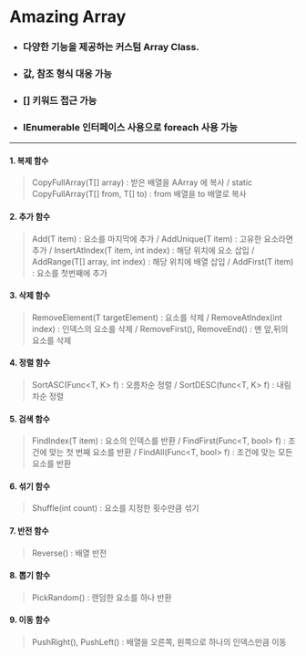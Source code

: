 
# **Amazing Array**

+ ### 다양한 기능을 제공하는 커스텀 Array Class.
+ ### 값, 참조 형식 대응 가능
+ ### [] 키워드 접근 가능
+ ### IEnumerable 인터페이스 사용으로 foreach 사용 가능

---

#### 1. 복제 함수 
> CopyFullArray(T[] array) : 받은 배열을 AArray 에 복사 / static CopyFullArray(T[] from, T[] to) : from 배열을 to 배열로 복사
#### 2. 추가 함수 
> Add(T item) : 요소를 마지막에 추가 / AddUnique(T item) : 고유한 요소라면 추가 / InsertAtIndex(T item, int index) : 해당 위치에 요소 삽입 / AddRange(T[] array, int index) : 해당 위치에 배열 삽입 / AddFirst(T item) : 요소를 첫번째에 추가
#### 3. 삭제 함수 
> RemoveElement(T targetElement) : 요소를 삭제 / RemoveAtIndex(int index) : 인덱스의 요소를 삭제 / RemoveFirst(), RemoveEnd() : 맨 앞,뒤의 요소를 삭제
#### 4. 정렬 함수 
> SortASC(Func<T, K> f) : 오름차순 정렬 / SortDESC(func<T, K> f) : 내림차순 정렬
#### 5. 검색 함수 
> FindIndex(T item) : 요소의 인덱스를 반환 / FindFirst(Func<T, bool> f) : 조건에 맞는 첫 번째 요소를 반환 / FindAll(Func<T, bool> f) : 조건에 맞는 모든 요소를 반환
#### 6. 섞기 함수 
> Shuffle(int count) : 요소를 지정한 횟수만큼 섞기
#### 7. 반전 함수 
> Reverse() : 배열 반전
#### 8. 뽑기 함수 
> PickRandom() : 랜덤한 요소를 하나 반환
#### 9. 이동 함수 
> PushRight(), PushLeft() : 배열을 오른쪽, 왼쪽으로 하나의 인덱스만큼 이동
